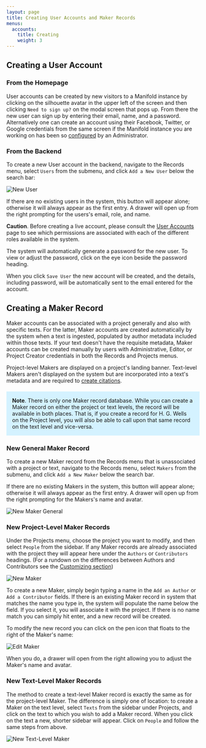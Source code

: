 ```yaml
---
layout: page
title: Creating User Accounts and Maker Records
menus:
  accounts:
    title: Creating
    weight: 3
---
```


## Creating a User Account

### From the Homepage

User accounts can be created by new visitors to a Manifold instance by clicking on the silhouette avatar in the upper left of the screen and then clicking `Need to sign up?` on the modal screen that pops up. From there the new user can sign up by entering their email, name, and a password. Alternatively one can create an account using their Facebook, Twitter, or Google credentials from the same screen if the Manifold instance you are working on has been so [configured](/docs/customizing/external_services/oauth/index.html) by an Administrator.

### From the Backend

To create a new User account in the backend, navigate to the Records menu, select `Users` from the submenu, and click `Add a New User` below the search bar:

![New User](/docs/assets/projects/new-user.png)

If there are no existing users in the system, this button will appear alone; otherwise it will always appear as the first entry. A drawer will open up from the right prompting for the users's email, role, and name.

**Caution**. Before creating a live account, please consult the [User Accounts](users.html) page to see which permissions are associated with each of the different roles available in the system.

The system will automatically generate a password for the new user. To view or adjust the password, click on the eye icon beside the password heading.

When you click `Save User` the new account will be created, and the details, including password, will be automatically sent to the email entered for the account.

## Creating a Maker Record

Maker accounts can be associated with a project generally and also with specific texts. For the latter, Maker accounts are created automatically by the system when a text is ingested, populated by author metadata included within those texts. If your text doesn't have the requisite metadata, Maker accounts can be created manually by users with Administrative, Editor, or Project Creator credentials in both the Records and Projects menus.

Project-level Makers are displayed on a project's landing banner. Text-level Makers aren't displayed on the system but are incorporated into a text's metadata and are required to [create citations](/docs/reading/sharing.html).

<div style="background: #d4f2ff; margin: 20px 0; padding: 15px;">
<strong>Note</strong>. There is only one Maker record database. While you can create a Maker record on either the project or text levels, the record will be available in both places. That is, if you create a record for H. G. Wells on the Project level, you will also be able to call upon that same record on the text level and vice-versa.
</div>

### New General Maker Record

To create a new Maker record from the Records menu that is unassociated with a project or text, navigate to the Records menu, select `Makers` from the submenu, and click `Add a New Maker` below the search bar.

If there are no existing Makers in the system, this button will appear alone; otherwise it will always appear as the first entry. A drawer will open up from the right prompting for the Makers's name and avatar.

![New Maker General](/docs/assets/projects/new-maker-records.png)

### New Project-Level Maker Records

Under the Projects menu, choose the project you want to modify, and then select `People` from the sidebar. If any Maker records are already associated with the project they will appear here under the `Authors` or `Contributors` headings. (For a rundown on the differences between Authors and Contributors see the [Customizing section](/docs/projects/customizing/people.html))

![New Maker](/docs/assets/projects/new-maker.png)

To create a new Maker, simply begin typing a name in the `Add an Author` or `Add a Contributor` fields. If there is an existing Maker record in system that matches the name you type in, the system will populate the name below the field. If you select it, you will associate it with the project. If there is no name match you can simply hit enter, and a new record will be created.

To modify the new record you can click on the pen icon that floats to the right of the Maker's name:

![Edit Maker](/docs/assets/projects/edit-maker.png)

When you do, a drawer will open from the right allowing you to adjust the Maker's name and avatar.

### New Text-Level Maker Records

The method to create a text-level Maker record is exactly the same as for the project-level Maker. The difference is simply one of location: to create a Maker on the text level, select `Texts` from the sidebar under Projects, and click on the text to which you wish to add a Maker record. When you click on the text a new, shorter sidebar will appear. Click on `People` and follow the same steps from above.

![New Text-Level Maker](/docs/assets/projects/new-maker-text.png)
